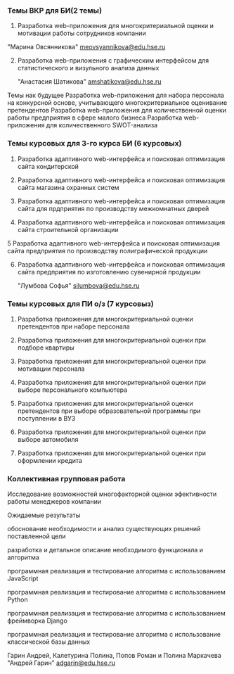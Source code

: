 ### Темы ВКР для БИ(2 темы)

1. Разработка web-приложения  для многокритериальной оценки и мотивации работы сотрудников компании

"Марина Овсянникова" <meovsyannikova@edu.hse.ru>


2. Разработка web-приложения с графическим интерфейсом для статистического и визульного анализа данных

   "Анастасия Шатикова" <amshatikova@edu.hse.ru>



Темы нак будущее
Разработка web-приложения для набора персонала на конкурсной основе, учитывающего многокритериальное оценивание претендентов
Разработка web-приложения для количественной оценки работы предприятия в сфере малого бизнеса
Разработка web-приложения для  количественного SWOT-анализа


### Темы курсовых для 3-го курса БИ (6 курсовых)
1. Разработка адаптивного web-интерфейса  и поисковая оптимизация  сайта  кондитерской

 
2. Разработка адаптивного  web-интерфейса  и поисковая оптимизация сайта магазина  охранных систем

 
3. Разработка адаптивного  web-интерфейса  и поисковая оптимизация сайта для прдприятия по производству межкомнатных дверей


4. Разработка адаптивного  web-интерфейса  и поисковая оптимизация  сайта строительной организации

   
5 Разработка адаптивного  web-интерфейса  и поисковая оптимизация  сайта предприятия по производству полиграфической продукции

 
6. Разработка адаптивного  web-интерфейса  и поисковая оптимизация  сайта предприятия по изготовлению сувенирной продукции

    "Лумбова Софья" <silumbova@edu.hse.ru>

   


### Темы курсовых для ПИ  о/з (7 курсовыз)

1. Разработка приложения для многокритериальной оценки претендентов при наборе персонала


2. Разработка приложения для многокритериальной оценки при подборе квартиры 


3. Разработка приложения для многокритериальной оценки при мотивации персонала


4. Разработка приложения для многокритериальной оценки при выборе персонального компьютера


5. Разработка приложения для многокритериальной оценки претендентов при  выборе образовательной программы при поступлении в ВУЗ


6. Разработка приложения для многокритериальной оценки при выборе автомобиля


7. Разработка приложения для многокритериальной оценки при оформлении кредита

### Коллективная групповая работа

Исследование возможностей многофакторной оценки эфективности работы менеджеров компании

Ожидаемые результаты

обоснование необходимости и анализ существующих решений поставленной цели

разработка и детальное описание необходимого функционала и алгоритма

программная реализация и тестирование алгоритма с использованием JavaScript

программная реализация и тестирование алгоритма с использованием Python

программная реализация и тестирование алгоритма с использованием фреймворка Django

программная реализация и тестирование алгоритма с использование классической базы данных

Гарин Андрей, Калетурина Полина, Попов Роман и Полина Маркачева
"Андрей Гарин" <adgarin@edu.hse.ru>

